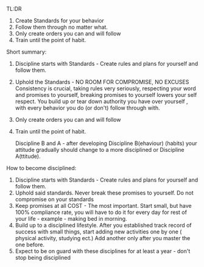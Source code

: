 TL:DR 
1. Create Standards for your behavior 
2. Follow them through no matter what. 
3. Only create orders you can and will follow 
4. Train until the point of habit. 

Short summary: 
1. Discipline starts with Standards - Create rules and plans for yourself and follow them. 
2. Uphold the Standards - NO ROOM FOR COMPROMISE, NO EXCUSES Consistency is crucial, taking rules very seriously, respecting your word and promises to yourself, breaking promises to yourself lowers your self respect. You build up or tear down authority you have over yourself , with every behavior you do (or don't) follow through with. 
3. Only create orders you can and will follow 
4. Train until the point of habit. 
 
	Discipline B and A - after developing Discipline B(ehaviour) (habits) your attitude gradually should change to a more disciplined or Discipline A(ttitude). 

How to become disciplined: 
1. Discipline starts with Standards - Create rules and plans for yourself and follow them. 
2. Uphold said standards. Never break these promises to yourself. Do not compromise on your standards 
3. Keep promises at all COST - The most important. Start small, but have 100% compliance rate, you will have to do it for every day for rest of your life - example - making bed in morning. 
4. Build up to a disciplined lifestyle. After you established track record of success with small things, start adding new activities one by one ( physical activity, studying ect.) Add another only after you master the one before. 
5. Expect to be on guard with these disciplines for at least a year - don't stop being disciplined
